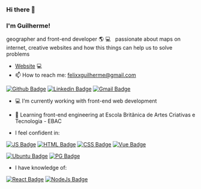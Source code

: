 ### Hi there 👋
### I'm Guilherme!
geographer and front-end developer 🌎  💻 &nbsp; passionate about maps on internet, creative websites and how this things can help us to solve problems

- [Website](https://guilhermefelix.me) 💻 
- 📫  How to reach me: felixxguilherme@gmail.com

[![Github Badge](https://img.shields.io/badge/-Github-000?style=flat-square&logo=Github&logoColor=white&link=https://github.com/felixxguilherme)](https://github.com/felixxguilherme)
[![Linkedin Badge](https://img.shields.io/badge/-LinkedIn-blue?style=flat-square&logo=Linkedin&logoColor=white&link=https://www.linkedin.com/in/felixxguilherme/)](https://www.linkedin.com/in/felixxguilherme/)
[![Gmail Badge](https://img.shields.io/badge/Gmail-D14836?style=flat-square&logo=gmail&logoColor=white&mailto:felixxguilherme@gmail.com)](mailto:felixxguilherme@gmail.com)

<!--
**felixxguilherme/felixxguilherme** is a ✨ _special_ ✨ repository because its `README.md` (this file) appears on your GitHub profile.

Here are some ideas to get you started:

- 🔭 I’m currently working on ...
- 🌱 I’m currently learning ...
- 👯 I’m looking to collaborate on ...
- 🤔 I’m looking for help with ...
- 💬 Ask me about ...
- 📫 How to reach me: ...
- 😄 Pronouns: ...
- ⚡ Fun fact: ...
-->

- 💻  I’m currently working with front-end web development
- 🌱  Learning front-end engineering at Escola Britânica de Artes Criativas e Tecnologia - EBAC

- I feel confident in:

[![JS Badge](https://img.shields.io/badge/JavaScript-F7DF1E?style=for-the-badge&logo=javascript&logoColor=black)](#)
[![HTML Badge](https://img.shields.io/badge/HTML5-E34F26?style=for-the-badge&logo=html5&logoColor=white)](#)
[![CSS Badge](https://img.shields.io/badge/CSS3-1572B6?style=for-the-badge&logo=css3&logoColor=white)](#)
[![Vue Badge](https://img.shields.io/badge/Vue.js-35495E?style=for-the-badge&logo=vue.js&logoColor=4FC08D)](#)

[![Ubuntu Badge](https://img.shields.io/badge/Ubuntu-E95420?style=for-the-badge&logo=ubuntu&logoColor=black)](#)
[![PG Badge](https://img.shields.io/badge/PostgreSQL-316192?style=for-the-badge&logo=postgresql&logoColor=white)](#)

- I have knowledge of:

[![React Badge](https://img.shields.io/badge/React-20232A?style=for-the-badge&logo=react&logoColor=61DAFB)](#)
[![NodeJs Badge](https://img.shields.io/badge/Node.js-43853D?style=for-the-badge&logo=node.js&logoColor=white)](#)
